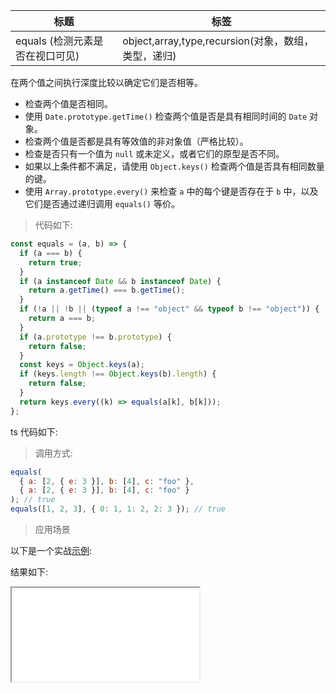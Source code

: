 | 标题                            | 标签                                                |
| ------------------------------- | --------------------------------------------------- |
| equals (检测元素是否在视口可见) | object,array,type,recursion(对象，数组，类型，递归) |

在两个值之间执行深度比较以确定它们是否相等。

- 检查两个值是否相同。
- 使用 `Date.prototype.getTime()` 检查两个值是否是具有相同时间的 `Date` 对象。
- 检查两个值是否都是具有等效值的非对象值（严格比较）。
- 检查是否只有一个值为 `null` 或未定义，或者它们的原型是否不同。
- 如果以上条件都不满足，请使用 `Object.keys()` 检查两个值是否具有相同数量的键。
- 使用 `Array.prototype.every()` 来检查 `a` 中的每个键是否存在于 `b` 中，以及它们是否通过递归调用 `equals()` 等价。

> 代码如下:

```js
const equals = (a, b) => {
  if (a === b) {
    return true;
  }
  if (a instanceof Date && b instanceof Date) {
    return a.getTime() === b.getTime();
  }
  if (!a || !b || (typeof a !== "object" && typeof b !== "object")) {
    return a === b;
  }
  if (a.prototype !== b.prototype) {
    return false;
  }
  const keys = Object.keys(a);
  if (keys.length !== Object.keys(b).length) {
    return false;
  }
  return keys.every((k) => equals(a[k], b[k]));
};
```

ts 代码如下:

<div class="code-editor" data-url="codes/javascript/ts/equals.ts" data-language="typescript"></div>

> 调用方式:

```js
equals(
  { a: [2, { e: 3 }], b: [4], c: "foo" },
  { a: [2, { e: 3 }], b: [4], c: "foo" }
); // true
equals([1, 2, 3], { 0: 1, 1: 2, 2: 3 }); // true
```

> 应用场景

以下是一个实战<a href="codes/javascript/html/equals.html" target="_blank" rel="noopener noreferrer">示例</a>:

<div class="code-editor" data-url="codes/javascript/html/equals.html" data-language="html"></div>

结果如下:

<iframe src="codes/javascript/html/equals.html"></iframe>
